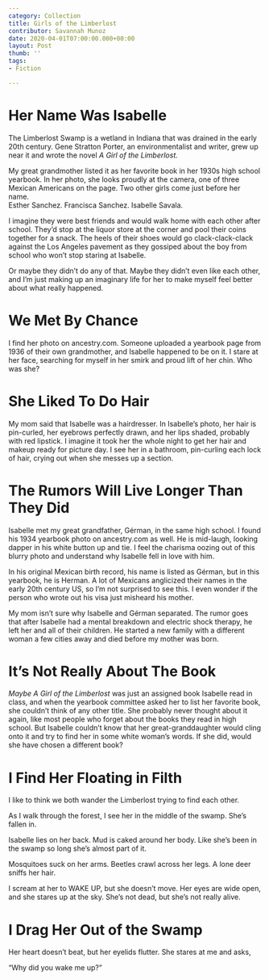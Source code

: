 ```yaml
---
category: Collection
title: Girls of the Limberlost
contributor: Savannah Munoz
date: 2020-04-01T07:00:00.000+00:00
layout: Post
thumb: ''
tags:
- Fiction

---
```

# Her Name Was Isabelle

The Limberlost Swamp is a wetland in Indiana that was drained in the early 20th century. Gene Stratton Porter, an environmentalist and writer, grew up near it and wrote the novel _A Girl of the Limberlost._

My great grandmother listed it as her favorite book in her 1930s high school yearbook. In her photo, she looks proudly at the camera, one of three Mexican Americans on the page. Two other girls come just before her name. <br> Esther Sanchez. Francisca Sanchez. Isabelle Savala.

I imagine they were best friends and would walk home with each other after school. They’d stop at the liquor store at the corner and pool their coins together for a snack. The heels of their shoes would go clack-clack-clack against the Los Angeles pavement as they gossiped about the boy from school who won’t stop staring at Isabelle.

Or maybe they didn’t do any of that. Maybe they didn’t even like each other, and I’m just making up an imaginary life for her to make myself feel better about what really happened.

# We Met By Chance

I find her photo on ancestry.com. Someone uploaded a yearbook page from 1936 of their own grandmother, and Isabelle happened to be on it. I stare at her face, searching for myself in her smirk and proud lift of her chin. Who was she?

# She Liked To Do Hair

My mom said that Isabelle was a hairdresser. In Isabelle’s photo, her hair is pin-curled, her eyebrows perfectly drawn, and her lips shaded, probably with red lipstick. I imagine it took her the whole night to get her hair and makeup ready for picture day. I see her in a bathroom, pin-curling each lock of hair, crying out when she messes up a section.

# The Rumors Will Live Longer Than They Did

Isabelle met my great grandfather, Gérman, in the same high school. I found his 1934 yearbook photo on ancestry.com as well. He is mid-laugh, looking dapper in his white button up and tie. I feel the charisma oozing out of this blurry photo and understand why Isabelle fell in love with him.

In his original Mexican birth record, his name is listed as Gérman, but in this yearbook, he is Herman. A lot of Mexicans anglicized their names in the early 20th century US, so I’m not surprised to see this. I even wonder if the person who wrote out his visa just misheard his mother.

My mom isn’t sure why Isabelle and Gérman separated. The rumor goes that after Isabelle had a mental breakdown and electric shock therapy, he left her and all of their children. He started a new family with a different woman a few cities away and died before my mother was born.

# It’s Not Really About The Book

_Maybe A Girl of the Limberlost_ was just an assigned book Isabelle read in class, and when the yearbook committee asked her to list her favorite book, she couldn’t think of any other title. She probably never thought about it again, like most people who forget about the books they read in high school. But Isabelle couldn’t know that her great-granddaughter would cling onto it and try to find her in some white woman’s words. If she did, would she have chosen a different book?

# I Find Her Floating in Filth

I like to think we both wander the Limberlost trying to find each other.

As I walk through the forest, I see her in the middle of the swamp. She’s fallen in.

Isabelle lies on her back. Mud is caked around her body. Like she’s been in the swamp so long she’s almost part of it.

Mosquitoes suck on her arms. Beetles crawl across her legs. A lone deer sniffs her hair.

I scream at her to WAKE UP, but she doesn’t move. Her eyes are wide open, and she stares up at the sky. She’s not dead, but she’s not really alive.

# I Drag Her Out of the Swamp

Her heart doesn’t beat, but her eyelids flutter. She stares at me and asks,

“Why did you wake me up?”
